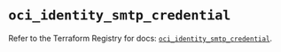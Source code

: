 # `oci_identity_smtp_credential`

Refer to the Terraform Registry for docs: [`oci_identity_smtp_credential`](https://registry.terraform.io/providers/hashicorp/oci/7.19.0/docs/resources/identity_smtp_credential).
